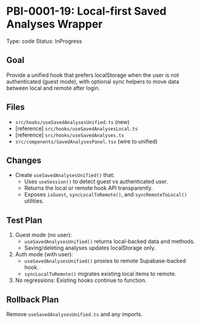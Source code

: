 # PBI-0001-19: Local-first Saved Analyses Wrapper

Type: code
Status: InProgress

## Goal
Provide a unified hook that prefers localStorage when the user is not authenticated (guest mode), with optional sync helpers to move data between local and remote after login.

## Files
- `src/hooks/useSavedAnalysesUnified.ts` (new)
- [reference] `src/hooks/useSavedAnalysesLocal.ts`
- [reference] `src/hooks/useSavedAnalyses.ts`
- `src/components/SavedAnalysesPanel.tsx` (wire to unified)

## Changes
- Create `useSavedAnalysesUnified()` that:
  - Uses `useSession()` to detect guest vs authenticated user.
  - Returns the local or remote hook API transparently.
  - Exposes `isGuest`, `syncLocalToRemote()`, and `syncRemoteToLocal()` utilities.

## Test Plan
1. Guest mode (no user):
   - `useSavedAnalysesUnified()` returns local-backed data and methods.
   - Saving/deleting analyses updates localStorage only.
2. Auth mode (with user):
   - `useSavedAnalysesUnified()` proxies to remote Supabase-backed hook.
   - `syncLocalToRemote()` migrates existing local items to remote.
3. No regressions: Existing hooks continue to function.

## Rollback Plan
Remove `useSavedAnalysesUnified.ts` and any imports.
